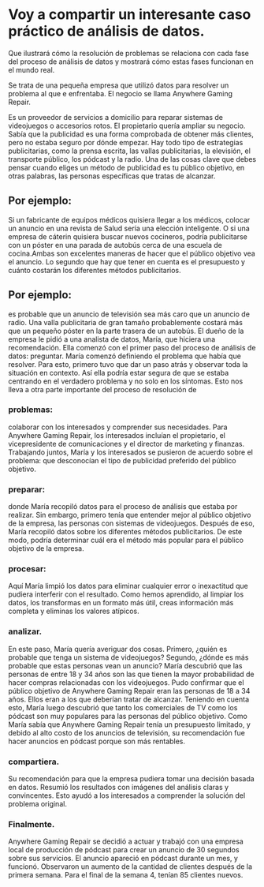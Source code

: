 # Voy a compartir un interesante caso práctico de análisis de datos.

Que ilustrará cómo la resolución de problemas se relaciona con cada fase del proceso de análisis de datos y mostrará cómo estas fases funcionan en el mundo real.

Se trata de una pequeña empresa que utilizó datos para resolver un problema al que e enfrentaba.
El negocio se llama Anywhere Gaming Repair.

Es un proveedor de servicios a domicilio para reparar sistemas de videojuegos o accesorios rotos.
El propietario quería ampliar su negocio.
Sabía que la publicidad es una forma comprobada de obtener más clientes, pero no estaba seguro por dónde empezar.
Hay todo tipo de estrategias publicitarias, como la prensa escrita, las vallas publicitarias, la elevisión,
el transporte público, los pódcast y la radio.
Una de las cosas clave que debes pensar cuando eliges un método de publicidad es tu público objetivo,
en otras palabras, las personas específicas que tratas de alcanzar.

## Por ejemplo:

Si un fabricante de equipos médicos quisiera llegar a los médicos, colocar un anuncio en una revista de Salud sería una elección inteligente.
O si una empresa de cáterin quisiera buscar nuevos cocineros, podría publicitarse con un póster en una parada de autobús cerca de una escuela de cocina.Ambas son excelentes maneras de hacer que el público objetivo vea el anuncio. Lo segundo que hay que tener en cuenta es el presupuesto y cuánto costarán los diferentes métodos publicitarios.

## Por ejemplo:

es probable que un anuncio de televisión sea más caro que un anuncio de radio.
Una valla publicitaria de gran tamaño probablemente costará más que un pequeño póster en la parte trasera de un autobús.
El dueño de la empresa le pidió a una analista de datos, María, que hiciera una recomendación.
Ella comenzó con el primer paso del proceso de análisis de datos: preguntar.
María comenzó definiendo el problema que había que resolver. Para esto, primero tuvo que dar un paso atrás y observar toda la situación en contexto. Así ella podría estar segura de que se estaba centrando en el verdadero problema y no solo en los síntomas.
Esto nos lleva a otra parte importante del proceso de resolución de 

### problemas:

colaborar con los interesados y comprender sus necesidades.
Para Anywhere Gaming Repair, los interesados incluían el propietario, el vicepresidente de comunicaciones y el director de marketing y finanzas.
Trabajando juntos, María y los interesados se pusieron de acuerdo sobre el problema:
que desconocían el tipo de publicidad preferido del público objetivo. 

### preparar:
 donde María recopiló datos para el proceso de análisis que estaba por realizar. 
Sin embargo, primero tenía que entender mejor al público objetivo de la empresa, las personas con sistemas de videojuegos.
Después de eso, María recopiló datos sobre los diferentes métodos publicitarios. De este modo, podría determinar cuál era el método más popular para el público objetivo de la empresa.

### procesar:

Aquí María limpió los datos para eliminar cualquier error o inexactitud que pudiera interferir con el resultado.
Como hemos aprendido, al limpiar los datos, los transformas en un formato más útil, creas información más completa y eliminas los valores atípicos.

### analizar.

En este paso, María quería averiguar dos cosas. Primero, ¿quién es probable que tenga un sistema de videojuegos? Segundo, ¿dónde es más probable que estas personas vean un anuncio? María descubrió que las personas de entre 18 y 34 años son las que tienen la mayor probabilidad de hacer compras relacionadas con los videojuegos.
Pudo confirmar que el público objetivo de Anywhere Gaming Repair eran las personas de 18 a 34 años. Ellos eran a los que deberían tratar de alcanzar. Teniendo en cuenta esto, María luego descubrió que tanto los comerciales de TV como los pódcast son muy populares para las personas del público objetivo. Como María sabía que Anywhere Gaming Repair tenía un presupuesto limitado, y
debido al alto costo de los anuncios de televisión, su recomendación fue hacer anuncios en pódcast porque son más rentables.

### compartiera.

Su recomendación para que la empresa pudiera tomar una decisión basada en datos. Resumió los resultados con imágenes del análisis claras y convincentes. Esto ayudó a los interesados a comprender la solución del problema original.

### Finalmente.
 Anywhere Gaming Repair se decidió a actuar y trabajó con una empresa local de producción de pódcast para crear un anuncio de 30 segundos sobre sus servicios.
 El anuncio apareció en pódcast durante un mes, y funcionó.
Observaron un aumento de la cantidad de clientes después de la primera semana.
Para el final de la semana 4, tenían 85 clientes nuevos.


